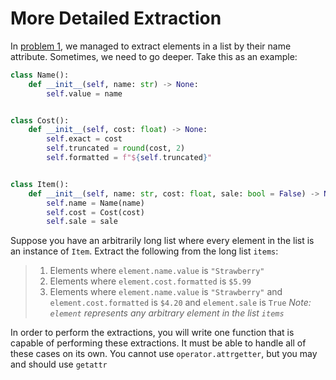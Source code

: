 # More Detailed Extraction

In [problem 1](problem1.md), we managed to extract elements in a list by their 
name attribute. Sometimes, we need to go deeper. Take this as an example:

```python
class Name():
    def __init__(self, name: str) -> None:
        self.value = name


class Cost():
    def __init__(self, cost: float) -> None:
        self.exact = cost
        self.truncated = round(cost, 2)
        self.formatted = f"${self.truncated}"


class Item():
    def __init__(self, name: str, cost: float, sale: bool = False) -> None:
        self.name = Name(name)
        self.cost = Cost(cost)
        self.sale = sale
```

Suppose you have an arbitrarily long list where every element in the list is an
instance of `Item`. Extract the following from the long list `items`:

> 1. Elements where `element.name.value` is `"Strawberry"`
> 2. Elements where `element.cost.formatted` is `$5.99`
> 4. Elements where `element.name.value` is `"Strawberry"` and `element.cost.formatted`
> is `$4.20` and `element.sale` is `True`
*Note: `element` represents any arbitrary element in the list `items`*

In order to perform the extractions, you will write one function that is capable
of performing these extractions. It must be able to handle all of these cases on
its own. You cannot use `operator.attrgetter`, but you may and should use `getattr`